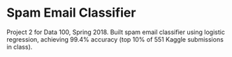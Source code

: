 # Spam Email Classifier

Project 2 for Data 100, Spring 2018. Built spam email classifier using logistic regression, achieving 99.4% accuracy (top 10% of 551 Kaggle submissions in class).
